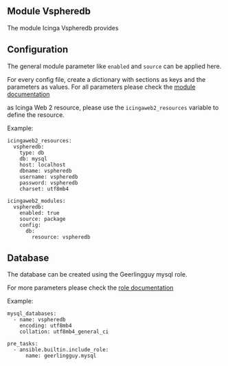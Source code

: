 ## Module Vspheredb

The module Icinga Vspheredb provides 

## Configuration

The general module parameter like `enabled` and `source` can be applied here.

For every config file, create a dictionary with sections as keys and the parameters as values. For all parameters please check the [module documentation](https://icinga.com/docs/icinga-vsphere-integration/latest/doc/01-Installation/)

as Icinga Web 2 resource, please use the `icingaweb2_resources` variable to define
the resource.

Example:

```
icingaweb2_resources:
  vspheredb:
    type: db
    db: mysql
    host: localhost
    dbname: vspheredb
    username: vspheredb
    password: vspheredb
    charset: utf8mb4

icingaweb2_modules:
  vspheredb:
    enabled: true
    source: package
    config:
      db:
        resource: vspheredb
```

## Database 

The database can be created using the Geerlingguy mysql role. 

For more parameters please check the [role documentation](https://github.com/geerlingguy/ansible-role-mysql)

Example: 

```
mysql_databases:
  - name: vspheredb
    encoding: utf8mb4
    collation: utf8mb4_general_ci

pre_tasks:
  - ansible.builtin.include_role:
      name: geerlingguy.mysql


```